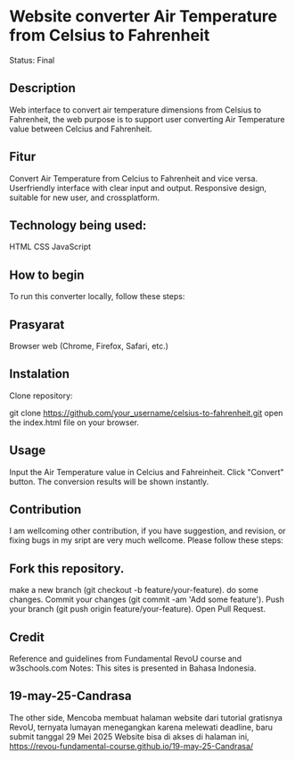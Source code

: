 # Website converter Air Temperature from Celsius to Fahrenheit
Status: Final 

## Description
Web interface to convert air temperature dimensions from Celsius to Fahrenheit, the web purpose is to support user converting Air Temperature value between Celcius and Fahrenheit. 

## Fitur
Convert Air Temperature from Celcius to Fahrenheit and vice versa.
Userfriendly interface with clear input and output.
Responsive design, suitable for new user, and crossplatform.

## Technology being used:
HTML
CSS
JavaScript

## How to begin
To run this converter locally, follow these steps:

## Prasyarat
Browser web (Chrome, Firefox, Safari, etc.)

## Instalation
Clone repository:

git clone https://github.com/your_username/celsius-to-fahrenheit.git
open the index.html file on your browser.

## Usage
Input the Air Temperature value in Celcius and Fahreinheit.
Click "Convert" button.
The conversion results will be shown instantly.

## Contribution
I am wellcoming other contribution, if you have suggestion, and revision, or fixing bugs in my sript are very much wellcome. Please follow these steps:

## Fork this repository.
make a new branch (git checkout -b feature/your-feature).
do some changes.
Commit your changes (git commit -am 'Add some feature').
Push your branch (git push origin feature/your-feature).
Open Pull Request.

## Credit
Reference and guidelines from Fundamental RevoU course and w3schools.com
Notes: This sites is presented in Bahasa Indonesia.

## 19-may-25-Candrasa
The other side, Mencoba membuat halaman website dari tutorial gratisnya RevoU, ternyata lumayan menegangkan karena melewati deadline, baru submit tanggal 29 Mei 2025 
Website bisa di akses di halaman ini, https://revou-fundamental-course.github.io/19-may-25-Candrasa/
